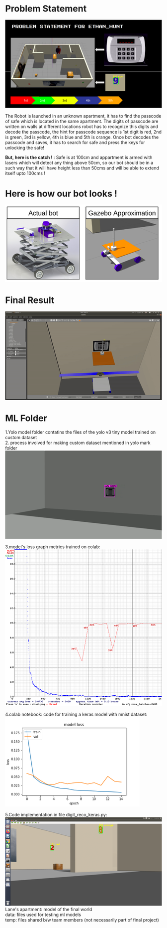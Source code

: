 #  Problem Statement
![](images/ps.png)

The Robot is launched in an unknown apartment, it has to find the passcode of safe which is located in the same apartment. The digits of passcode are written on walls at different locations robot has to recognize this digits and decode the passcode, the hint for passcode sequence is 1st digit is red, 2nd is green, 3rd is yellow, 4th is blue and 5th is orange. Once bot decodes the passcode and saves, it has to search for safe and press the keys for unlocking the safe!

**But, here is the catch !** :  Safe is at 100cm and appartment is armed with lasers which will detect any thing above 50cm, so our bot should be in a such way that it will have height less than 50cms and will be able to extend itself upto 100cms !

#  Here is how our bot looks !
![](images/bots.png)

#  Final Result
![](images/press.gif)

# ML Folder
1.Yolo model folder contatins the files of the yolo v3 tiny model trained on custom dataset
\
2. process involved for making custom dataset mentioned in yolo mark folder
![](images/test2.png)



3.model's loss graph metrics trained on colab:
![](images/chart.png)



4.colab notebook: code for training a keras model with mnist dataset:
\
![](images/loss_graph.png)



5.Code implementation in file digit_reco_keras.py:
![](images/test1.png)
\
Lane's apartment: model of the final world
\
data: files used for testing ml models
\
temp: files shared b/w team members (not necessarily part of final project)
